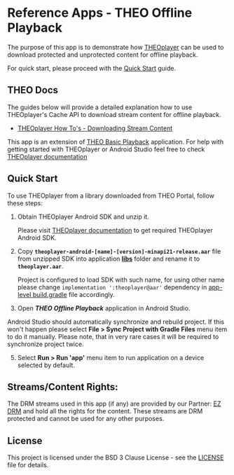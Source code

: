# Reference Apps - THEO Offline Playback

The purpose of this app is to demonstrate how [THEOplayer] can be used to download protected and
unprotected content for offline playback.

For quick start, please proceed with the [Quick Start](#quick-start) guide.



## THEO Docs

The guides below will provide a detailed explanation how to use THEOplayer's Cache API to download
stream content for offline playback.

  * [THEOplayer How To's - Downloading Stream Content]

This app is an extension of [THEO Basic Playback] application. For help with getting started with
THEOplayer or Android Studio feel free to check [THEOplayer documentation]



## Quick Start

To use THEOplayer from a library downloaded from THEO Portal, follow these steps:
1. Obtain THEOplayer Android SDK and unzip it.

   Please visit [THEOplayer documentation] to get required THEOplayer Android SDK.

2. Copy **`theoplayer-android-[name]-[version]-minapi21-release.aar`** file from unzipped SDK into
   application **[libs]** folder and rename it to **`theoplayer.aar`**.

   Project is configured to load SDK with such name, for using other name please change
   `implementation ':theoplayer@aar'` dependency in [app-level build.gradle] file accordingly.

3. Open _**THEO Offline Playback**_ application in Android Studio. 

Android Studio should automatically synchronize and rebuild project. If this won't happen please
select **File > Sync Project with Gradle Files** menu item to do it manually. Please note, that
in very rare cases it will be required to synchronize project twice.

5. Select **Run > Run 'app'** menu item to run application on a device selected by default.


## Streams/Content Rights:

The DRM streams used in this app (if any) are provided by our Partner: [EZ DRM] and hold all
the rights for the content. These streams are DRM protected and cannot be used for any other purposes.


## License

This project is licensed under the BSD 3 Clause License - see the [LICENSE] file for details.


[//]: # (Links and Guides reference)
[THEOplayer]: https://www.theoplayer.com/
[THEO Basic Playback]: ../Basic-Playback
[THEOplayer How To's - Downloading Stream Content]: guides/howto-downloading-stream-content/README.md
[Get Started with THEOplayer]: https://www.theoplayer.com/licensing
[THEOplayer documentation]: https://docs.theoplayer.com/getting-started/01-sdks/02-android/00-getting-started.md#getting-started-on-android
[EZ DRM]: https://ezdrm.com/

[//]: # (Project files reference)
[LICENSE]: LICENSE
[libs]: libs
[app-level build.gradle]: build.gradle
